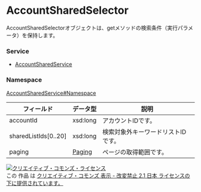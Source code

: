 # AccountSharedSelector
AccountSharedSelectorオブジェクトは、getメソッドの検索条件（実行パラメータ）を保持します。

### Service
+ [AccountSharedService](../../services/AccountSharedService.md)

### Namespace
[AccountSharedService#Namespace](../../services/AccountSharedService.md#namespace)

| フィールド | データ型 | 説明 |
|---|---|---|
| accountId| xsd:long| アカウントIDです。 |
| sharedListIds[0..20] | xsd:long | 検索対象外キーワードリストIDです。 |
| paging| <a href="../Common/Paging.md">Paging</a>| ページの取得範囲です。|

<a rel="license" href="http://creativecommons.org/licenses/by-nd/2.1/jp/"><img alt="クリエイティブ・コモンズ・ライセンス" style="border-width:0" src="https://i.creativecommons.org/l/by-nd/2.1/jp/88x31.png" /></a><br />この 作品 は <a rel="license" href="http://creativecommons.org/licenses/by-nd/2.1/jp/">クリエイティブ・コモンズ 表示 - 改変禁止 2.1 日本 ライセンスの下に提供されています。</a>

